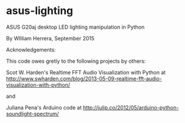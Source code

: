 # asus-lighting
ASUS G20aj desktop LED lighting manipulation in Python

By WIlliam Herrera, September 2015

Acknowledgements:

This code owes gretly to the following projects by others:

Scot W. Harden's Realtime FFT Audio Visualization with Python at http://www.swharden.com/blog/2013-05-09-realtime-fft-audio-visualization-with-python/

and 

Juliana Pena's Arduino code at http://julip.co/2012/05/arduino-python-soundlight-spectrum/

